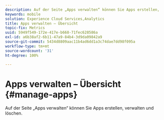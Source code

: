 ```yaml
---
description: Auf der Seite „Apps verwalten“ können Sie Apps erstellen, verwalten und löschen.
keywords: mobile
solution: Experience Cloud Services,Analytics
title: Apps verwalten – Übersicht
topic-fix: Metrics
uuid: 5949f549-172e-417e-b668-71fec628586a
exl-id: a6b38af2-6b11-47a9-84b4-3d9da09842a9
source-git-commit: 5434d8809aac11b4ad6dd1a3c74dae7dd98f095a
workflow-type: tm+mt
source-wordcount: '31'
ht-degree: 100%

---
```


# Apps verwalten – Übersicht {#manage-apps}

Auf der Seite „Apps verwalten“ können Sie Apps erstellen, verwalten und löschen.
